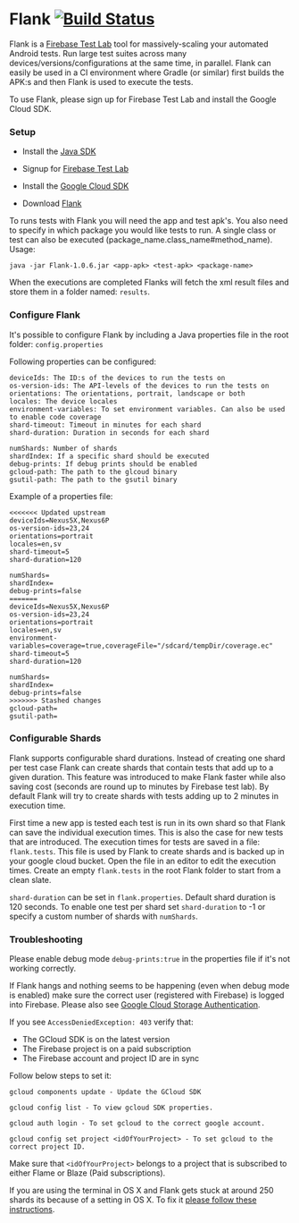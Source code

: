 # Flank [![Build Status](https://travis-ci.org/TestArmada/flank.svg?branch=master)](https://travis-ci.org/TestArmada/flank)

Flank is a [Firebase Test Lab](https://firebase.google.com/docs/test-lab/?gclid=CjwKEAiA0fnFBRC6g8rgmICvrw0SJADx1_zAFTUPL4ffVSc5srwKT_Up4vJb15Ik4iIxIK4bQ5J-vxoCIS3w_wcB) tool for massively-scaling your automated Android tests. Run large test suites across many devices/versions/configurations at the same time, in parallel. Flank can easily be used in a CI environment where Gradle (or similar) first builds the APK:s and then Flank is used to execute the tests.

To use Flank, please sign up for Firebase Test Lab and install the Google Cloud SDK.

### Setup

* Install the [Java SDK](http://www.oracle.com/technetwork/java/javase/downloads/jdk8-downloads-2133151.html)

* Signup for [Firebase Test Lab](https://firebase.google.com/)

* Install the [Google Cloud SDK](https://cloud.google.com/sdk/docs/)

* Download [Flank](https://bintray.com/flank1/Flank/download_file?file_path=Flank-1.0.6.jar)


To runs tests with Flank you will need the app and test apk's. You also need to specify in which package you would like tests to run. A single class or test can also be executed (package_name.class_name#method_name). Usage:

```
java -jar Flank-1.0.6.jar <app-apk> <test-apk> <package-name>
```

When the executions are completed Flanks will fetch the xml result files and store them in a folder named: ```results```.

### Configure Flank

It's possible to configure Flank by including a Java properties file in the root folder: ```config.properties```

Following properties can be configured:

```
deviceIds: The ID:s of the devices to run the tests on
os-version-ids: The API-levels of the devices to run the tests on
orientations: The orientations, portrait, landscape or both
locales: The device locales
environment-variables: To set environment variables. Can also be used to enable code coverage 
shard-timeout: Timeout in minutes for each shard 
shard-duration: Duration in seconds for each shard

numShards: Number of shards
shardIndex: If a specific shard should be executed
debug-prints: If debug prints should be enabled
gcloud-path: The path to the glcoud binary
gsutil-path: The path to the gsutil binary

```

Example of a properties file:

```
<<<<<<< Updated upstream
deviceIds=Nexus5X,Nexus6P
os-version-ids=23,24
orientations=portrait
locales=en,sv
shard-timeout=5
shard-duration=120

numShards=
shardIndex=
debug-prints=false
=======
deviceIds=Nexus5X,Nexus6P  
os-version-ids=23,24   
orientations=portrait  
locales=en,sv  
environment-variables=coverage=true,coverageFile="/sdcard/tempDir/coverage.ec"
shard-timeout=5 
shard-duration=120  

numShards=  
shardIndex= 
debug-prints=false  
>>>>>>> Stashed changes
gcloud-path=
gsutil-path=

```

### Configurable Shards

Flank supports configurable shard durations. Instead of creating one shard per test case Flank can create shards that contain tests that add up to a given duration. This feature was introduced to make Flank faster while also saving cost (seconds are round up to minutes by Firebase test lab). By default Flank will try to create shards with tests adding up to 2 minutes in execution time.

First time a new app is tested each test is run in its own shard so that Flank can save the individual execution times. This is also the case for new tests that are introduced. The execution times for tests are saved in a file: ```flank.tests```. This file is used by Flank to create shards and is backed up in your google cloud bucket. Open the file in an editor to edit the execution times. Create an empty ```flank.tests``` in the root Flank folder to start from a clean slate.

```shard-duration``` can be set in ```flank.properties```. Default shard duration is 120 seconds. To enable one test per shard set ```shard-duration``` to -1 or specify a custom number of shards with ```numShards```.

### Troubleshooting

Please enable debug mode ```debug-prints:true``` in the properties file if it's not working correctly.

If Flank hangs and nothing seems to be happening (even when debug mode is enabled) make sure the correct user (registered with Firebase) is logged into Firebase. Please also see [Google Cloud Storage Authentication](https://cloud.google.com/storage/docs/authentication).

If you see `AccessDeniedException: 403` verify that:
- The GCloud SDK is on the latest version
- The Firebase project is on a paid subscription
- The Firebase account and project ID are in sync

Follow below steps to set it:

```
gcloud components update - Update the GCloud SDK

gcloud config list - To view gcloud SDK properties.

gcloud auth login - To set gcloud to the correct google account.

gcloud config set project <idOfYourProject> - To set gcloud to the correct project ID.

```
Make sure that `<idOfYourProject>` belongs to a project that is subscribed to either Flame or Blaze (Paid subscriptions).

If you are using the terminal in OS X and Flank gets stuck at around 250 shards its because of a setting in OS X. To fix it [please follow these instructions](https://blog.dekstroza.io/ulimit-shenanigans-on-osx-el-capitan/).
